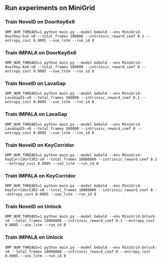 ## Run experiments on MiniGrid

### Train NovelD on DoorKey6x6
```
OMP_NUM_THREADS=1 python main.py --model bebold --env MiniGrid-DoorKey-5x5-v0 --total_frames 200000 --intrinsic_reward_coef 0.1 --entropy_cost 0.0005 --use_lstm --run_id 0
```

### Train IMPALA on DoorKey6x6
```
OMP_NUM_THREADS=1 python main.py --model bebold --env MiniGrid-DoorKey-6x6-v0 --total_frames 500000 --intrinsic_reward_coef 0 --entropy_cost 0.0005 --use_lstm --run_id 0
```

### Train NovelD on LavaGap
```
OMP_NUM_THREADS=1 python main.py --model bebold --env MiniGrid-LavaGapS5-v0 --total_frames 500000 --intrinsic_reward_coef 0.1 --entropy_cost 0.0005 --use_lstm --run_id 0
```

### Train IMPALA on LavaGap
```
OMP_NUM_THREADS=1 python main.py --model bebold --env MiniGrid-LavaGapS5-v0 --total_frames 500000 --intrinsic_reward_coef 0 --entropy_cost 0.0005 --use_lstm --run_id 0
```

### Train NovelD on KeyCorridor
```
OMP_NUM_THREADS=1 python main.py --model bebold --env MiniGrid-KeyCorridorS3R2-v0 --total_frames 10000000 --intrinsic_reward_coef 0.1 --entropy_cost 0.0005 --use_lstm --run_id 0
```

### Train IMPALA on KeyCorridor
```
OMP_NUM_THREADS=1 python main.py --model bebold --env MiniGrid-KeyCorridorS3R2-v0 --total_frames 10000000 --intrinsic_reward_coef 0 --entropy_cost 0.0005 --use_lstm --run_id 0
```

### Train NovelD on Unlock
```
OMP_NUM_THREADS=1 python main.py --model bebold --env MiniGrid-Unlock-v0 --total_frames 10000000 --intrinsic_reward_coef 0.1 --entropy_cost 0.0005 --use_lstm --run_id 0
```

### Train IMPALA on Unlock
```
OMP_NUM_THREADS=1 python main.py --model bebold --env MiniGrid-Unlock-v0 --total_frames 10000000 --intrinsic_reward_coef 0 --entropy_cost 0.0005 --use_lstm --run_id 0
```
